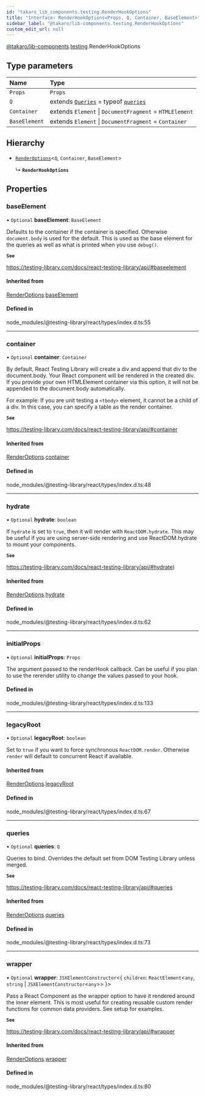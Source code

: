 ```yaml
---
id: "takaro_lib_components.testing.RenderHookOptions"
title: "Interface: RenderHookOptions<Props, Q, Container, BaseElement>"
sidebar_label: "@takaro/lib-components.testing.RenderHookOptions"
custom_edit_url: null
---
```


[@takaro/lib-components](../modules/takaro_lib_components.md).[testing](../namespaces/takaro_lib_components.testing.md).RenderHookOptions

## Type parameters

| Name | Type |
| :------ | :------ |
| `Props` | `Props` |
| `Q` | extends [`Queries`](takaro_lib_components.testing.Queries-1.md) = typeof [`queries`](../namespaces/takaro_lib_components.testing.queries.md) |
| `Container` | extends `Element` \| `DocumentFragment` = `HTMLElement` |
| `BaseElement` | extends `Element` \| `DocumentFragment` = `Container` |

## Hierarchy

- [`RenderOptions`](takaro_lib_components.testing.RenderOptions.md)<`Q`, `Container`, `BaseElement`\>

  ↳ **`RenderHookOptions`**

## Properties

### baseElement

• `Optional` **baseElement**: `BaseElement`

Defaults to the container if the container is specified. Otherwise `document.body` is used for the default. This is used as
 the base element for the queries as well as what is printed when you use `debug()`.

**`See`**

https://testing-library.com/docs/react-testing-library/api/#baseelement

#### Inherited from

[RenderOptions](takaro_lib_components.testing.RenderOptions.md).[baseElement](takaro_lib_components.testing.RenderOptions.md#baseelement)

#### Defined in

node_modules/@testing-library/react/types/index.d.ts:55

___

### container

• `Optional` **container**: `Container`

By default, React Testing Library will create a div and append that div to the document.body. Your React component will be rendered in the created div. If you provide your own HTMLElement container via this option,
 it will not be appended to the document.body automatically.

 For example: If you are unit testing a `<tbody>` element, it cannot be a child of a div. In this case, you can
 specify a table as the render container.

**`See`**

https://testing-library.com/docs/react-testing-library/api/#container

#### Inherited from

[RenderOptions](takaro_lib_components.testing.RenderOptions.md).[container](takaro_lib_components.testing.RenderOptions.md#container)

#### Defined in

node_modules/@testing-library/react/types/index.d.ts:48

___

### hydrate

• `Optional` **hydrate**: `boolean`

If `hydrate` is set to `true`, then it will render with `ReactDOM.hydrate`. This may be useful if you are using server-side
 rendering and use ReactDOM.hydrate to mount your components.

**`See`**

https://testing-library.com/docs/react-testing-library/api/#hydrate)

#### Inherited from

[RenderOptions](takaro_lib_components.testing.RenderOptions.md).[hydrate](takaro_lib_components.testing.RenderOptions.md#hydrate)

#### Defined in

node_modules/@testing-library/react/types/index.d.ts:62

___

### initialProps

• `Optional` **initialProps**: `Props`

The argument passed to the renderHook callback. Can be useful if you plan
to use the rerender utility to change the values passed to your hook.

#### Defined in

node_modules/@testing-library/react/types/index.d.ts:133

___

### legacyRoot

• `Optional` **legacyRoot**: `boolean`

Set to `true` if you want to force synchronous `ReactDOM.render`.
Otherwise `render` will default to concurrent React if available.

#### Inherited from

[RenderOptions](takaro_lib_components.testing.RenderOptions.md).[legacyRoot](takaro_lib_components.testing.RenderOptions.md#legacyroot)

#### Defined in

node_modules/@testing-library/react/types/index.d.ts:67

___

### queries

• `Optional` **queries**: `Q`

Queries to bind. Overrides the default set from DOM Testing Library unless merged.

**`See`**

https://testing-library.com/docs/react-testing-library/api/#queries

#### Inherited from

[RenderOptions](takaro_lib_components.testing.RenderOptions.md).[queries](takaro_lib_components.testing.RenderOptions.md#queries)

#### Defined in

node_modules/@testing-library/react/types/index.d.ts:73

___

### wrapper

• `Optional` **wrapper**: `JSXElementConstructor`<{ `children`: `ReactElement`<`any`, `string` \| `JSXElementConstructor`<`any`\>\>  }\>

Pass a React Component as the wrapper option to have it rendered around the inner element. This is most useful for creating
 reusable custom render functions for common data providers. See setup for examples.

**`See`**

https://testing-library.com/docs/react-testing-library/api/#wrapper

#### Inherited from

[RenderOptions](takaro_lib_components.testing.RenderOptions.md).[wrapper](takaro_lib_components.testing.RenderOptions.md#wrapper)

#### Defined in

node_modules/@testing-library/react/types/index.d.ts:80
